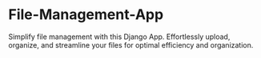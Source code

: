 # File-Management-App

Simplify file management with this Django App. Effortlessly upload, organize, and streamline your files for optimal efficiency and organization.

